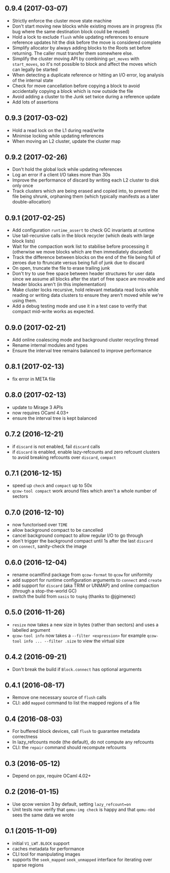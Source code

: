 ## 0.9.4 (2017-03-07)
- Strictly enforce the cluster move state machine
- Don't start moving new blocks while existing moves are in progress
  (fix bug where the same destination block could be reused)
- Hold a lock to exclude `flush` while updating references to ensure
  reference updates hit the disk before the move is considered complete
- Simplify allocator by always adding blocks to the Roots set before
  returning. The caller must transfer them somewhere else.
- Simplify the cluster moving API by combining `get_moves` with
  `start_moves`, so it's not possible to block and affect the moves
  which can legally be started
- When detecting a duplicate reference or hitting an I/O error, log
  analysis of the internal state
- Check for move cancellation before copying a block to avoid accidentally
  copying a block which is now outside the file
- Avoid adding a cluster to the Junk set twice during a reference update
- Add lots of assertions

## 0.9.3 (2017-03-02)
- Hold a read lock on the L1 during read/write
- Minimise locking while updating references
- When moving an L2 cluster, update the cluster map

## 0.9.2 (2017-02-26)
- Don't hold the global lock while updating references
- Log an error if a client I/O takes more than 30s
- Improve the performance of discard by writing each L2 cluster to disk
  only once
- Track clusters which are being erased and copied into, to prevent the
  file being shrunk, orphaning them (which typically manifests as a later
  double-allocation)

## 0.9.1 (2017-02-25)
- Add configuration `runtime_assert` to check GC invariants at runtime
- Use tail-recursive calls in the block recycler (which deals with large
  block lists)
- Wait for the compaction work list to stabilise before processing it
  (otherwise we move blocks which are then immediately discarded)
- Track the difference between blocks on the end of the file being full
  of zeroes due to ftruncate versus being full of junk due to discard
- On open, truncate the file to erase trailing junk
- Don't try to use free space between header structures for user data
  since we assume all blocks after the start of free space are movable
  and header blocks aren't (in this implementation)
- Make cluster locks recursive, hold relevant metadata read locks while
  reading or writing data clusters to ensure they aren't moved while
  we're using them.
- Add a debug testing mode and use it in a test case to verify that
  compact mid-write works as expected.

## 0.9.0 (2017-02-21)
- Add online coalescing mode and background cluster recycling thread
- Rename internal modules and types
- Ensure the interval tree remains balanced to improve performance

## 0.8.1 (2017-02-13)
- fix error in META file

## 0.8.0 (2017-02-13)
- update to Mirage 3 APIs
- now requires OCaml 4.03+
- ensure the interval tree is kept balanced

## 0.7.2 (2016-12-21)
- if `discard` is not enabled, fail `discard` calls
- if `discard` is enabled, enable lazy-refcounts and zero refcount clusters
  to avoid breaking refcounts over `discard`, `compact`

## 0.7.1 (2016-12-15)
- speed up `check` and `compact` up to 50x
- `qcow-tool compact` work around files which aren't a whole number of
  sectors

## 0.7.0 (2016-12-10)
- now functorised over `TIME`
- allow background compact to be cancelled
- cancel background compact to allow regular I/O to go through
- don't trigger the background compact until 1s after the last
  `discard`
- on `connect`, sanity-check the image

## 0.6.0 (2016-12-04)
- rename ocamlfind package from `qcow-format` to `qcow` for uniformity
- add support for runtime configuration arguments to `connect` and `create`
- add support for `discard` (aka TRIM or UNMAP) and online compaction
  (through a stop-the-world GC)
- switch the build from `oasis` to `topkg` (thanks to @jgimenez)

## 0.5.0 (2016-11-26)
- `resize` now takes a new size in bytes (rather than sectors) and uses a
  labelled argument
- `qcow-tool info` now takes a `--filter <expression>` for example
  `qcow-tool info ... --filter .size` to view the virtual size

## 0.4.2 (2016-09-21)
- Don't break the build if `Block.connect` has optional arguments

## 0.4.1 (2016-08-17)
- Remove one necessary source of `flush` calls
- CLI: add `mapped` command to list the mapped regions of a file

## 0.4 (2016-08-03)
- For buffered block devices, call `flush` to guarantee metadata correctness
- In lazy_refcounts mode (the default), do not compute any refcounts
- CLI: the `repair` command should recompute refcounts

## 0.3 (2016-05-12)
- Depend on ppx, require OCaml 4.02+

## 0.2 (2016-01-15)
- Use qcow version 3 by default, setting `lazy_refcount=on`
- Unit tests now verify that `qemu-img check` is happy and that `qemu-nbd`
  sees the same data we wrote

## 0.1 (2015-11-09)
- initial `V1_LWT.BLOCK` support
- caches metadata for performance
- CLI tool for manipulating images
- supports the `seek_mapped` `seek_unmapped` interface for iterating over
  sparse regions
